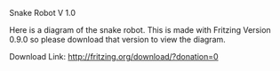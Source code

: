 Snake Robot V 1.0

Here is a diagram of the snake robot. This is made with Fritzing Version 0.9.0
so please download that version to view the diagram.

Download Link: http://fritzing.org/download/?donation=0
